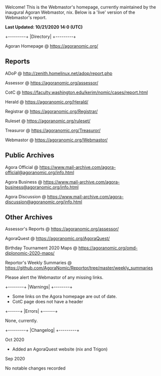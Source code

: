 Welcome! This is the Webmastor's homepage, currently maintained by the inaugural Agoran Webmastor, nix. Below is a 'live' version of the Webmastor's report.

**Last Updated: 10/21/2020 14:0 (UTC)**

+---------+
|Directory|
+---------+

Agoran Homepage @ https://agoranomic.org/

Reports
-------
ADoP @ http://zenith.homelinux.net/adop/report.php

Assessor @ https://agoranomic.org/assessor/

CotC @ https://faculty.washington.edu/kerim/nomic/cases/report.html

Herald @ https://agoranomic.org/Herald/

Registrar @ https://agoranomic.org/Registrar/

Ruleset @ https://agoranomic.org/ruleset/

Treasuror @ https://agoranomic.org/Treasuror/

Webmastor @ https://agoranomic.org/Webmastor/

Public Archives
---------------
Agora Official @ https://www.mail-archive.com/agora-official@agoranomic.org/info.html

Agora Business @ https://www.mail-archive.com/agora-business@agoranomic.org/info.html

Agora Discussion @ https://www.mail-archive.com/agora-discussion@agoranomic.org/info.html 

Other Archives
--------------
Assessor's Reports @ https://agoranomic.org/assessor/

AgoraQuest @ https://agoranomic.org/AgoraQuest/

Birthday Tournament 2020 Maps @ https://agoranomic.org/omd-diplonomic-2020-maps/

Reportor's Weekly Summaries @ https://github.com/AgoraNomic/Reportor/tree/master/weekly_summaries

Please alert the Webmastor of any missing links.

+--------+
|Warnings|
+--------+

- Some links on the Agora homepage are out of date.
- CotC page does not have a header

+------+
|Errors|
+------+

None, currently.


+---------+
|Changelog|
+---------+

Oct 2020

- Added an AgoraQuest website (nix and Trigon)

Sep 2020

No notable changes recorded

